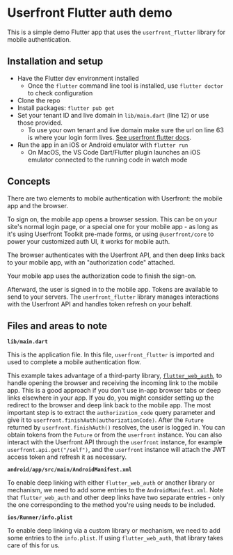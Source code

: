 # Userfront Flutter auth demo

This is a simple demo Flutter app that uses the `userfront_flutter` library for mobile authentication.

## Installation and setup

- Have the Flutter dev environment installed
  - Once the `flutter` command line tool is installed, use `flutter doctor` to check configuration
- Clone the repo
- Install packages: `flutter pub get`
- Set your tenant ID and live domain in `lib/main.dart` (line 12) or use those provided.
  - To use your own tenant and live domain make sure the url on line 63 is where your login form lives. [See userfront flutter docs](https://github.com/userfront/flutter#usage).
- Run the app in an iOS or Android emulator with `flutter run`
  - On MacOS, the VS Code Dart/Flutter plugin launches an iOS emulator connected to the running code in watch mode

## Concepts

There are two elements to mobile authentication with Userfront: the mobile app and the browser.

To sign on, the mobile app opens a browser session. This can be on your site's normal login page, or a special one for your mobile app - as long as it's using Userfront Toolkit pre-made forms, or using `@userfront/core` to power your customized auth UI, it works for mobile auth.

The browser authenticates with the Userfront API, and then deep links back to your mobile app, with an "authorization code" attached.

Your mobile app uses the authorization code to finish the sign-on.

Afterward, the user is signed in to the mobile app. Tokens are available to send to your servers. The `userfront_flutter` library manages interactions with the Userfront API and handles token refresh on your behalf.

## Files and areas to note

**`lib/main.dart`**

This is the application file. In this file, `userfront_flutter` is imported and used to complete a mobile authentication flow.

This example takes advantage of a third-party library, [`flutter_web_auth`](https://pub.dev/packages/flutter_web_auth), to handle opening the browser and receiving the incoming link to the mobile app. This is a good approach if you don't use in-app browser tabs or deep links elsewhere in your app. If you do, you might consider setting up the redirect to the browser and deep link back to the mobile app. The most important step is to extract the `authorization_code` query parameter and give it to `userfront.finishAuth(authorizationCode)`. After the `Future` returned by `userfront.finishAuth()` resolves, the user is logged in. You can obtain tokens from the `Future` or from the `userfront` instance. You can also interact with the Userfront API through the `userfront` instance, for example `userfront.api.get("/self")`, and the `userfront` instance will attach the JWT access token and refresh it as necessary.

**`android/app/src/main/AndroidManifest.xml`**

To enable deep linking with either `flutter_web_auth` or another library or mechanism, we need to add some entries to the `AndroidManifest.xml`. Note that `flutter_web_auth` and other deep links have two separate entries - only the one corresponding to the method you're using needs to be included.

**`ios/Runner/info.plist`**

To enable deep linking via a custom library or mechanism, we need to add some entries to the `info.plist`. If using `flutter_web_auth`, that library takes care of this for us.